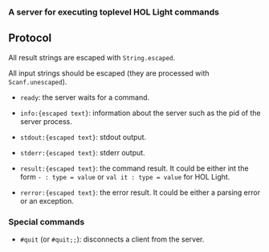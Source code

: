 ### A server for executing toplevel HOL Light commands

## Protocol

All result strings are escaped with `String.escaped`.

All input strings should be escaped (they are processed with `Scanf.unescaped`).

- `ready`: the server waits for a command.

- `info:{escaped text}`: information about the server such as the pid of the server process.

- `stdout:{escaped text}`: stdout output.

- `stderr:{escaped text}`: stderr output.

- `result:{escaped text}`: the command result. It could be either int the form `- : type = value` or `val it : type = value` for HOL Light.

- `rerror:{escaped text}`: the error result. It could be either a parsing error or an exception.

### Special commands

- `#quit` (or `#quit;;`): disconnects a client from the server.


